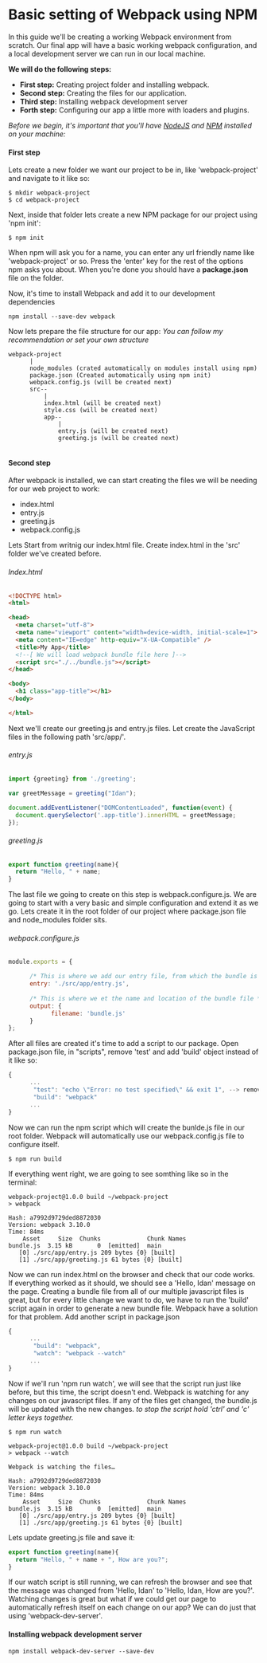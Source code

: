 # Basic setting of Webpack using NPM

In this guide we'll be creating a working Webpack environment from scratch. Our final app will have a basic working webpack configuration, and a local development server we can run in our local machine.

**We will do the following steps:**
* **First step:** Creating project folder and installing webpack.
* **Second step:** Creating the files for our application.
* **Third step:** Installing webpack development server
* **Forth step:** Configuring our app a little more with loaders and plugins.

_Before we begin, it's important that you'll have [NodeJS](https://nodejs.org/) and [NPM](https://www.npmjs.com/
) installed on your machine:_

#### First step

Lets create a new folder we want our project to be in, like 'webpack-project' and navigate to it like so:

```
$ mkdir webpack-project
$ cd webpack-project
```

Next, inside that folder lets create a new NPM package for our project using 'npm init':
```
$ npm init
```
When npm will ask you for a name, you can enter any url friendly name like 'webpack-project' or so. 
Press the 'enter' key for the rest of the options npm asks you about. When you're done you should have a **package.json** file on the folder.

Now, it's time to install Webpack and add it to our development dependencies

```
npm install --save-dev webpack
```

Now lets prepare the file structure for our app:
*You can follow my recommendation or set your own structure*

```
webpack-project
      |
      node_modules (crated automatically on modules install using npm)
      package.json (Created automatically using npm init)
      webpack.config.js (will be created next)
      src--
          |
          index.html (will be created next)
          style.css (will be created next)
          app--
              |
              entry.js (will be created next)
              greeting.js (will be created next)
        
```

#### Second step

After webpack is installed, we can start creating the files we will be needing for our web project to work:

* index.html
* entry.js
* greeting.js
* webpack.config.js


Lets Start from writnig our index.html file. Create index.html in the 'src' folder we've created before.  


###### Index.html 
```html
<!DOCTYPE html>
<html>

<head>
  <meta charset="utf-8">
  <meta name="viewport" content="width=device-width, initial-scale=1">
  <meta content="IE=edge" http-equiv="X-UA-Compatible" />
  <title>My App</title>
  <!--[ We will load webpack bundle file here ]-->
  <script src="./../bundle.js"></script>
</head>

<body>
  <h1 class="app-title"></h1>
</body>

</html>
```

Next we'll create our greeting.js and entry.js files. Let create the JavaScript files in the following path 'src/app/'. 

###### entry.js
```javascript
import {greeting} from './greeting';

var greetMessage = greeting("Idan");

document.addEventListener("DOMContentLoaded", function(event) {
  document.querySelector('.app-title').innerHTML = greetMessage;
});

```
###### greeting.js
```javascript
export function greeting(name){
  return "Hello, " + name;
}

```
The last file we going to create on this step is webpack.configure.js. We are going to start with a very basic and simple configuration and extend it as we go. Lets create it in the root folder of our project where package.json file and node_modules folder sits.

###### webpack.configure.js
```javascript
module.exports = {

      /* This is where we add our entry file, from which the bundle is going to be created */
      entry: './src/app/entry.js',
      
      /* This is where we et the name and location of the bundle file */
      output: {
            filename: 'bundle.js'
      }
};
```

After all files are created it's time to add a script to our package. Open package.json file, in "scripts", remove 'test' and add 'build' object instead of it like so:

```javascript
{
      ...
       "test": "echo \"Error: no test specified\" && exit 1", --> remove this line
       "build": "webpack"
      ...
}
```
Now we can run the npm script which will create the bunlde.js file in our root folder. Webpack will automatically use our webpack.config.js file to configure itself.
```
$ npm run build
```
If everything went right, we are going to see somthing like so in the terminal:
```
webpack-project@1.0.0 build ~/webpack-project
> webpack

Hash: a7992d9729ded8872030
Version: webpack 3.10.0
Time: 84ms
    Asset     Size  Chunks             Chunk Names
bundle.js  3.15 kB       0  [emitted]  main
   [0] ./src/app/entry.js 209 bytes {0} [built]
   [1] ./src/app/greeting.js 61 bytes {0} [built]
```
Now we can run index.html on the browser and check that our code works. If everything worked as it should, we should see a 'Hello, Idan' message on the page. 
Creating a bundle file from all of our multiple javascript files is great, but for every little change we want to do, we have to run the 'build' script again in order to generate a new bundle file. Webpack have a solution for that problem.
Add another script in package.json
```javascript
{
      ...
       "build": "webpack",
       "watch": "webpack --watch"
      ...
}
```
Now if we'll run 'npm run watch', we will see that the script run just like before, but this time, the script doesn't end. Webpack is watching for any changes on our javascript files. If any of the files get changed, the bundle.js will be updated with the new changes.
_to stop the script hold 'ctrl' and 'c' letter keys together._ 

```
$ npm run watch

webpack-project@1.0.0 build ~/webpack-project
> webpack --watch

Webpack is watching the files…

Hash: a7992d9729ded8872030
Version: webpack 3.10.0
Time: 84ms
    Asset     Size  Chunks             Chunk Names
bundle.js  3.15 kB       0  [emitted]  main
   [0] ./src/app/entry.js 209 bytes {0} [built]
   [1] ./src/app/greeting.js 61 bytes {0} [built]
```

Lets update greeting.js file and save it:

```javascript
export function greeting(name){
  return "Hello, " + name + ", How are you?";
}
```

If our watch script is still running, we can refresh the browser and see that the message was changed from 'Hello, Idan' to 'Hello, Idan, How are you?'. Watching changes is great but what if we could get our page to automatically refresh itself on each change on our app? We can do just that using 'webpack-dev-server'.

#### Installing webpack development server
```
npm install webpack-dev-server --save-dev
```



